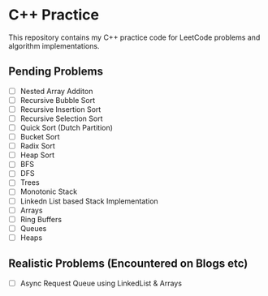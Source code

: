 # C++ Practice

This repository contains my C++ practice code for LeetCode problems and algorithm implementations.

## Pending Problems

- [ ] Nested Array Additon
- [ ] Recursive Bubble Sort
- [ ] Recursive Insertion Sort
- [ ] Recursive Selection Sort
- [ ] Quick Sort (Dutch Partition)
- [ ] Bucket Sort
- [ ] Radix Sort
- [ ] Heap Sort
- [ ] BFS
- [ ] DFS
- [ ] Trees
- [ ] Monotonic Stack
- [ ] Linkedn List based Stack Implementation
- [ ] Arrays
- [ ] Ring Buffers
- [ ] Queues
- [ ] Heaps

## Realistic Problems (Encountered on Blogs etc)

- [ ] Async Request Queue using LinkedList & Arrays
